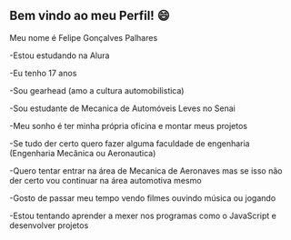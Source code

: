 ## Bem vindo ao meu Perfil! 😄

Meu nome é Felipe Gonçalves Palhares

-Estou estudando na Alura

-Eu tenho 17 anos

-Sou gearhead (amo a cultura automobilistica)

-Sou estudante de Mecanica de Automóveis Leves no Senai

-Meu sonho é ter minha própria oficina e montar meus projetos

-Se tudo der certo quero fazer alguma faculdade de engenharia (Engenharia Mecânica ou Aeronautica)

-Quero tentar entrar na área de Mecanica de Aeronaves mas se isso não der certo vou continuar na área automotiva mesmo

-Gosto de passar meu tempo vendo filmes ouvindo música ou jogando

-Estou tentando aprender a mexer nos programas como o JavaScript e desenvolver projetos

